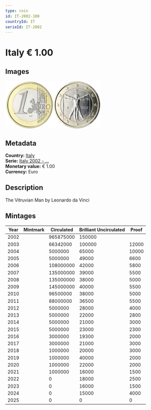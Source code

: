 ```yaml
---
type: coin
id: IT-2002-100
countryId: IT
serieId: IT-2002
---
```


# Italy € 1.00

## Images

<img src="../../../Images/common-2002-100.webp" height="150" alt="Front image"><img src="Images/italy-2002-100.webp" height="150" alt="Back image">

## Metadata

**Country:** [Italy](../index.md)\
**Serie:** [Italy 2002 - ...](index.md)\
**Monetary value:** € 1.00\
**Currency:** Euro

## Description

The Vitruvian Man by Leonardo da Vinci

## Mintages

| Year | Mintmark | Circulated | Brilliant Uncirculated | Proof |
| ---- | -------- | ---------- | ---------------------- | ----- |
| 2002 |          | 965875000  | 150000                 |       |
| 2003 |          | 66342000   | 100000                 | 12000 |
| 2004 |          | 5000000    | 65000                  | 10000 |
| 2005 |          | 5000000    | 49000                  | 6600  |
| 2006 |          | 108000000  | 42000                  | 5800  |
| 2007 |          | 135000000  | 39000                  | 5500  |
| 2008 |          | 135000000  | 38000                  | 5000  |
| 2009 |          | 145000000  | 40000                  | 5500  |
| 2010 |          | 96500000   | 38000                  | 5000  |
| 2011 |          | 88000000   | 36500                  | 5500  |
| 2012 |          | 5000000    | 28000                  | 4000  |
| 2013 |          | 5000000    | 22000                  | 2800  |
| 2014 |          | 5000000    | 21000                  | 3000  |
| 2015 |          | 5000000    | 23000                  | 2300  |
| 2016 |          | 3000000    | 19300                  | 2000  |
| 2017 |          | 3000000    | 21000                  | 3000  |
| 2018 |          | 1000000    | 20000                  | 3000  |
| 2019 |          | 1000000    | 40000                  | 2000  |
| 2020 |          | 1000000    | 22000                  | 2000  |
| 2021 |          | 1000000    | 16000                  | 1500  |
| 2022 |          | 0          | 18000                  | 2500  |
| 2023 |          | 0          | 16000                  | 1500  |
| 2024 |          | 0          | 15000                  | 4000  |
| 2025 |          | 0          | 0                      | 0     |
